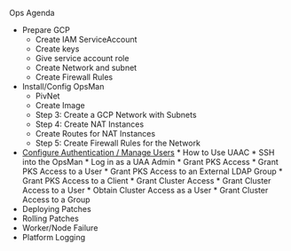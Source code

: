 Ops Agenda
  * Prepare GCP
    * Create IAM ServiceAccount
    * Create keys
    * Give service account role
    * Create Network and subnet
    * Create Firewall Rules
  * Install/Config OpsMan
    * PivNet
    * Create Image
    * Step 3: Create a GCP Network with Subnets
    * Step 4: Create NAT Instances
    * Create Routes for NAT Instances
    * Step 5: Create Firewall Rules for the Network
  *   [Configure Authentication / Manage Users](https://docs.pivotal.io/runtimes/pks/1-2/manage-users.html)
    * How to Use UAAC
    * SSH into the OpsMan
    * Log in as a UAA Admin
    * Grant PKS Access
    * Grant PKS Access to a User
    * Grant PKS Access to an External LDAP Group
    * Grant PKS Access to a Client
    * Grant Cluster Access
    * Grant Cluster Access to a User
    * Obtain Cluster Access as a User
    * Grant Cluster Access to a Group
  *   Deploying Patches
  *   Rolling Patches
  *   Worker/Node Failure
  *   Platform Logging

